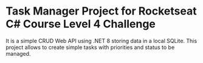 # Task Manager Project for Rocketseat C# Course Level 4 Challenge
It is a simple CRUD Web API  using .NET 8 storing data in a local SQLite.
This project allows to create simple tasks with priorities and status to be managed.